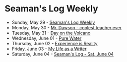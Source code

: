 # Seaman's Log Weekly

* Sunday, May 29 - [Seaman's Log Weekly](05-29)
* Monday, May 30 - [Mr. Dawson - coolest teacher ever](05-30)
* Tuesday, May 31 - [Day on the Volcano](05-31)
* Wednesday, June 01 - [Pure Water](06-01)
* Thursday, June 02 - [Experience is Reality](06-02)
* Friday, June 03 - [My Life as a Writer](06-03)
* Saturday, June 04 - [Seaman's Log - Sat, June 04](06-04)
